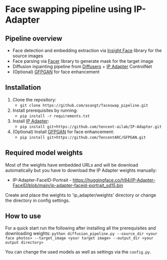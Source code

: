 # Face swapping pipeline using IP-Adapter

## Pipeline overview

- Face detection and embedding extraction via [Insight Face](https://github.com/deepinsight/insightface) library for the source images
- Face parsing via [Facer](https://github.com/FacePerceiver/facer) library to generate mask for the target image
- Diffusion inpainting pipeline from [Diffusers](https://github.com/huggingface/diffusers) + [IP Adapter](https://github.com/tencent-ailab/IP-Adapter) ControlNet
- (Optional) [GFPGAN](https://github.com/TencentARC/GFPGAN) for face enhancement

## Installation

1. Clone the repository:
   - `git clone https://github.com/asangt/faceswap_pipeline.git`
2. Install prerequisites by running:
   - `pip install -r requirements.txt`
3. Install [IP Adapter](https://github.com/tencent-ailab/IP-Adapter):
   - `pip install git+https://github.com/tencent-ailab/IP-Adapter.git`
4. (Optional) Install [GFPGAN](https://github.com/TencentARC/GFPGAN) for face enhancement:
   - `pip install git+https://github.com/TencentARC/GFPGAN.git`

## Required model weights

Most of the weights have embedded URLs and will be download automatically but you have to download the IP Adapter weights manually:

- IP-Adapter-FaceID-Portrait - https://huggingface.co/h94/IP-Adapter-FaceID/blob/main/ip-adapter-faceid-portrait_sd15.bin

Create and place the weights to 'ip_adapter/weights' directory or change the directory in config settings.

## How to use

For a quick start run the following after installing all the prerequisites and downloading weights:
`python diffusion_pipeline.py --source_dir <your face photos> --target_image <your target image> --output_dir <your output directory>`

You can change the used models as well as settings via the `config.py`.
